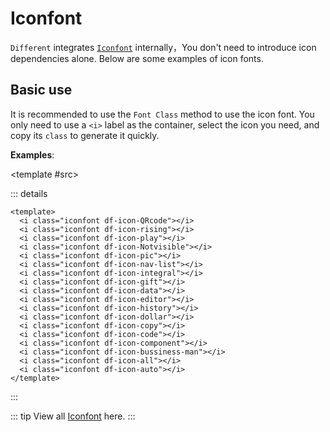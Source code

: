 # Iconfont

`Different` integrates [`Iconfont`](https://www.iconfont.cn/) internally，You don't need to introduce icon dependencies alone. Below are some examples of icon fonts.

## Basic use

It is recommended to use the `Font Class` method to use the icon font. You only need to use a `<i>` label as the container, select the icon you need, and copy its `class` to generate it quickly.

**Examples**:

<df-icon>

<template #src>

::: details <i class="iconfont df-icon-script"></i>

```vue
<template>
  <i class="iconfont df-icon-QRcode"></i>
  <i class="iconfont df-icon-rising"></i>
  <i class="iconfont df-icon-play"></i>
  <i class="iconfont df-icon-Notvisible"></i>
  <i class="iconfont df-icon-pic"></i>
  <i class="iconfont df-icon-nav-list"></i>
  <i class="iconfont df-icon-integral"></i>
  <i class="iconfont df-icon-gift"></i>
  <i class="iconfont df-icon-data"></i>
  <i class="iconfont df-icon-editor"></i>
  <i class="iconfont df-icon-history"></i>
  <i class="iconfont df-icon-dollar"></i>
  <i class="iconfont df-icon-copy"></i>
  <i class="iconfont df-icon-code"></i>
  <i class="iconfont df-icon-component"></i>
  <i class="iconfont df-icon-bussiness-man"></i>
  <i class="iconfont df-icon-all"></i>
  <i class="iconfont df-icon-auto"></i>
</template>
```

:::
</template>

</df-icon>

::: tip
View all [Iconfont](./demo_index.md) here.
:::
